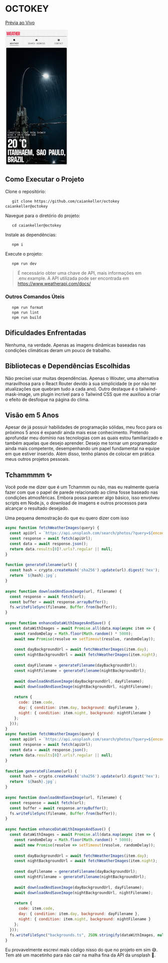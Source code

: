 # OCTOKEY

[Prévia ao Vivo](https://octokeytest.vercel.app/)

<img src=".repo/preview.png" width="200">

## Como Executar o Projeto

Clone o repositório:
```
   git clone https://github.com/caiankeller/octokey caiankeller@octokey
```

Navegue para o diretório do projeto:
```
   cd caiankeller@octokey
```

Instale as dependências:
```
   npm i
```

Execute o projeto:
```
   npm run dev
```
> É necessário obter uma chave de API, mais informações em .env.example. A API utilizada pode ser encontrada em https://www.weatherapi.com/docs/

### Outros Comandos Úteis
```
   npm run format
   npm run lint
   npm run build
```

## Dificuldades Enfrentadas
Nenhuma, na verdade. Apenas as imagens dinâmicas baseadas nas condições climáticas deram um pouco de trabalho.

## Bibliotecas e Dependências Escolhidas
Não precisei usar muitas dependências. Apenas o Wouter, uma alternativa maravilhosa para o React Router devido à sua simplicidade (e por não ter atualizações que quebram tudo a cada ano). Outro destaque é o tailwind-mask-image, um plugin incrível para o Tailwind CSS que me auxiliou a criar o efeito de desfoque na página do clima.

## Visão em 5 Anos
Apesar de já possuir habilidades de programação sólidas, meu foco para os próximos 5 anos é expandir ainda mais esse conhecimento. Pretendo aprofundar meu domínio nas tecnologias com as quais estou familiarizado e também aquelas que desejo aprender. Desejo me tornar um programador ainda mais competente, desempenhando um papel fundamental na equipe em que estiver inserido. Além disso, tenho planos de colocar em prática meus outros projetos pessoais.

## Tchammmm ✨
Você pode me dizer que é um Tchammm ou não, mas eu realmente queria fazer com que o papel de parede relacionado ao clima fosse baseado nas condições atmosféricas. Embora possa parecer algo básico, isso envolveu scripts em Node.js, o download de imagens e outros processos para alcançar o resultado desejado.

Uma pequena demostração do que eu quero dizer com isso

```javascript
async function fetchWeatherImages(query) {
  const apiUrl = `https://api.unsplash.com/search/photos/?query=${encodeURIComponent(query)}&client_id=${unsplashApiKey}`;
  const response = await fetch(apiUrl);
  const data = await response.json();
  return data.results[0]?.urls?.regular || null;
}

function generateFilename(url) {
  const hash = crypto.createHash('sha256').update(url).digest('hex');
  return `${hash}.jpg`;
}

async function downloadAndSaveImage(url, filename) {
  const response = await fetch(url);
  const buffer = await response.arrayBuffer();  
  fs.writeFileSync(filename, Buffer.from(buffer));  
}

async function enhanceDataWithImagesAndSave() {
  const dataWithImages = await Promise.all(data.map(async item => {
    const randomDelay = Math.floor(Math.random() * 5000);
    await new Promise(resolve => setTimeout(resolve, randomDelay));

    const dayBackgroundUrl = await fetchWeatherImages(item.day);
    const nightBackgroundUrl = await fetchWeatherImages(item.night);

    const dayFilename = generateFilename(dayBackgroundUrl);
    const nightFilename = generateFilename(nightBackgroundUrl);

    await downloadAndSaveImage(dayBackgroundUrl, dayFilename);
    await downloadAndSaveImage(nightBackgroundUrl, nightFilename);

    return {
      code: item.code,
      day: { condition: item.day, background: dayFilename },
      night: { condition: item.night, background: nightFilename }
    };
  }));
}
async function fetchWeatherImages(query) {
  const apiUrl = `https://api.unsplash.com/search/photos/?query=${encodeURIComponent(query)}&client_id=${unsplashApiKey}`;
  const response = await fetch(apiUrl);
  const data = await response.json();
  return data.results[0]?.urls?.regular || null;
}

function generateFilename(url) {
  const hash = crypto.createHash('sha256').update(url).digest('hex');
  return `${hash}.jpg`;
}

async function downloadAndSaveImage(url, filename) {
  const response = await fetch(url);
  const buffer = await response.arrayBuffer();  
  fs.writeFileSync(filename, Buffer.from(buffer));  
}

async function enhanceDataWithImagesAndSave() {
  const dataWithImages = await Promise.all(data.map(async item => {
    const randomDelay = Math.floor(Math.random() * 5000);
    await new Promise(resolve => setTimeout(resolve, randomDelay));

    const dayBackgroundUrl = await fetchWeatherImages(item.day);
    const nightBackgroundUrl = await fetchWeatherImages(item.night);

    const dayFilename = generateFilename(dayBackgroundUrl);
    const nightFilename = generateFilename(nightBackgroundUrl);

    await downloadAndSaveImage(dayBackgroundUrl, dayFilename);
    await downloadAndSaveImage(nightBackgroundUrl, nightFilename);

    return {
      code: item.code,
      day: { condition: item.day, background: dayFilename },
      night: { condition: item.night, background: nightFilename }
    };
  }));
  fs.writeFileSync("backgrounds.ts", JSON.stringify(dataWithImages, null, 2))
}
```

Eu provavelmente escrevi mais código nisso do que no projeto em sim 😅. Tem até um macetinho para não cair na malha fina da API da unsplash 🤫.